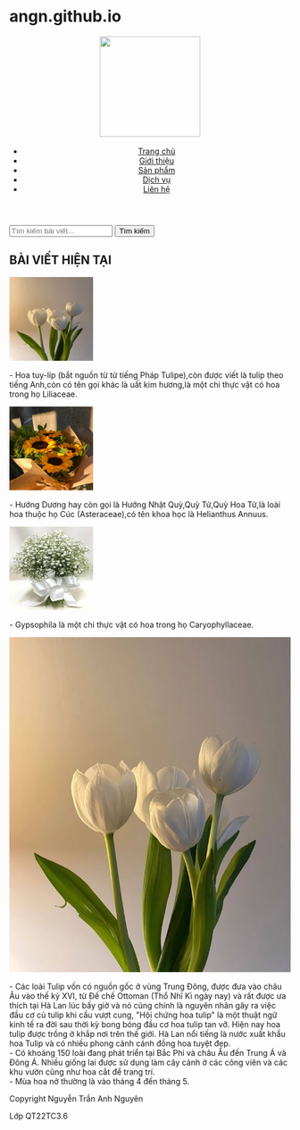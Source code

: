 # angn.github.io
<!doctype html>
<html lang="vi">
<head>
<meta charset="utf-8">
<meta name="viewport" content="width=device-width, initial-scale=1.0">
<title>Vườn hoa</title>
<link rel="stylesheet" href="hoa.css">
</head>
<body>
	<header>
		<div class="logo">
    	  <img src="file:///C:/xampp/htdocs/hh/logoo.jpg" width="180" height="180" alt=""/>
		</div>
		<nav class="menu">
			<ul>
			  <li><a href="#">Trang chủ</a></li>
			  <li><a href="#">Giới thiệu</a></li>
				<li><a href="#">Sản phẩm</a></li>
			  <li><a href="#">Dịch vụ</a></li>
				<li><a href="#">Liên hệ</a></li>
			</ul>
		</nav>
	</header>
	<div class="container">
	<div class="col1">
	<div class="search-bar">
		<from action="/search" method="GET">
			<input type="text" name="query" placeholder="Tìm kiếm bài viết...">
			<button type="submit">Tìm kiếm</button>
</from>
</div>
<h2>BÀI VIẾT HIỆN TẠI</h2>
<div class="post">
      <img src="tulip.jpg" width="150" height="150" alt="Hoa tulip"/>
		<p> - Hoa tuy-líp (bắt nguồn từ từ tiếng Pháp Tulipe),còn được viết là tulip theo tiếng Anh,còn có tên gọi khác là uất kim hương,là một chi thực vật có hoa trong họ Liliaceae.</p>
</div>
<div class="post">
		<img src="hduong.jpg" width="150" height="150" alt="Hoa hướng dương"/>
		<p> - Hướng Dương hay còn gọi là Hướng Nhật Quỳ,Quỳ Tử,Quỳ Hoa Tử,là loài hoa thuộc họ Cúc (Asteraceae),có tên khoa học là Helianthus Annuus.</p>
</div>
<div class="post">
	    <img src="baby.jpg" width="150" height="150" alt="Hoa baby"/>
		<p> - Gypsophila là một chi thực vật có hoa trong họ Caryophyllaceae.</p>
</div>
</div>
<div class="col2">
		<img src="tulip.jpg" width="700" height="600" alt="Hình ảnh bài viết"/>
		<p> - Các loài Tulip vốn có nguồn gốc ở vùng Trung Đông, được đưa vào châu Âu vào thế kỷ XVI, từ Đế chế Ottoman (Thổ Nhĩ Kì ngày nay) và rất được ưa thích tại Hà Lan lúc bấy giờ và nó cũng chính là nguyên nhân gây ra việc đầu cơ củ tulip khi cầu vượt cung, "Hội chứng hoa tulip" là một thuật ngữ kinh tế ra đời sau thời kỳ bong bóng đầu cơ hoa tulip tan vỡ. Hiện nay hoa tulip được trồng ở khắp nơi trên thế giới. Hà Lan nổi tiếng là nước xuất khẩu hoa Tulip và có nhiều phong cảnh cánh đồng hoa tuyệt đẹp.<br> - Có khoảng 150 loài đang phát triển tại Bắc Phi và châu Âu đến Trung Á và Đông Á. Nhiều giống lai được sử dụng làm cây cảnh ở các công viên và các khu vườn cũng như hoa cắt để trang trí.
		<br> - Mùa hoa nở thường là vào tháng 4 đến tháng 5.</p>
</div>
</div>
		<footer>
		<p>Copyright Nguyễn Trần Anh Nguyên</p>
		<p>Lớp QT22TC3.6</p>
		</footer>
</body>
</html>
